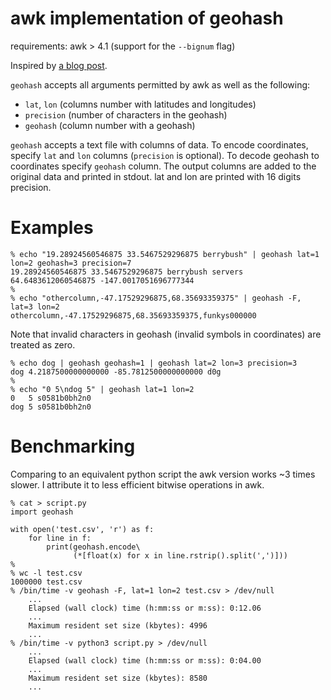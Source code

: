 # awk implementation of geohash

requirements: awk > 4.1 (support for the `--bignum` flag)

Inspired by [a blog post](https://yatmanwong.medium.com/geohash-implementation-explained-2ed9627a61ff).

`geohash` accepts all arguments permitted by awk as well as the following:
  * `lat`, `lon` (columns number with latitudes and longitudes)
  * `precision` (number of characters in the geohash)
  * `geohash` (column number with a geohash)

`geohash` accepts a text file with columns of data. To encode
coordinates, specify `lat` and `lon` columns (`precision` is
optional). To decode geohash to coordinates specify `geohash` column.
The output columns are added to the original data and printed in
stdout. lat and lon are printed with 16 digits precision.

# Examples

```
% echo "19.28924560546875 33.5467529296875 berrybush" | geohash lat=1 lon=2 geohash=3 precision=7
19.28924560546875 33.5467529296875 berrybush servers 64.6483612060546875 -147.0017051696777344
%
% echo "othercolumn,-47.17529296875,68.35693359375" | geohash -F, lat=3 lon=2
othercolumn,-47.17529296875,68.35693359375,funkys000000
```

Note that invalid characters in geohash (invalid symbols in
coordinates) are treated as zero.
```
% echo dog | geohash geohash=1 | geohash lat=2 lon=3 precision=3
dog 4.2187500000000000 -85.7812500000000000 d0g
%
% echo "0 5\ndog 5" | geohash lat=1 lon=2
0   5 s0581b0bh2n0
dog 5 s0581b0bh2n0
```

# Benchmarking

Comparing to an equivalent python script the awk version works ~3
times slower. I attribute it to less efficient bitwise operations in
awk.

```
% cat > script.py
import geohash

with open('test.csv', 'r') as f:
    for line in f:
        print(geohash.encode\
              (*[float(x) for x in line.rstrip().split(',')]))
%
% wc -l test.csv
1000000 test.csv
% /bin/time -v geohash -F, lat=1 lon=2 test.csv > /dev/null
    ...
    Elapsed (wall clock) time (h:mm:ss or m:ss): 0:12.06
    ...
    Maximum resident set size (kbytes): 4996
    ...
% /bin/time -v python3 script.py > /dev/null
    ...
    Elapsed (wall clock) time (h:mm:ss or m:ss): 0:04.00
    ...
    Maximum resident set size (kbytes): 8580
    ...
```
